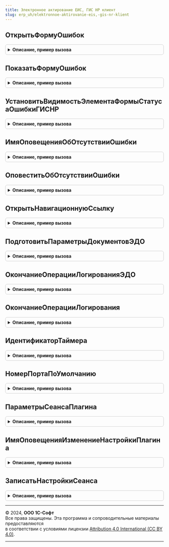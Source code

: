 ```yaml
---
title: Электронное актирование ЕИС, ГИС НР клиент
slug: erp_uh/elektronnoe-aktirovanie-eis,-gis-nr-klient
---
```



## ОткрытьФормуОшибок
<details style="margin: 1em 0; padding: 0.5em; border: 1px solid #ccc; border-radius: 6px;">

<summary style="font-weight: bold; cursor: pointer;">Описание, пример вызова</summary>

```bsl

// Открывает форму ошибок отправки событий
//
// Параметры:
//  ПараметрКоманды - Структура
//  ПараметрыВыполнения - Структура
//
Процедура ОткрытьФормуОшибок(ПараметрКоманды, ПараметрыВыполнения) Экспорт
```

Пример вызова
```bsl
ЭлектронноеАктированиеЕИСГИСНРКлиент.ОткрытьФормуОшибок(ПараметрКоманды, ПараметрыВыполнения) 
```
</details>

## ПоказатьФормуОшибок
<details style="margin: 1em 0; padding: 0.5em; border: 1px solid #ccc; border-radius: 6px;">

<summary style="font-weight: bold; cursor: pointer;">Описание, пример вызова</summary>

```bsl

// Открывает форму ошибок
//
// Параметры:
//  ТекстОшибки    - Строка
//                 - ФорматированнаяСтрока
//  ЗаголовокФормы - Строка
//
Процедура ПоказатьФормуОшибок(ТекстОшибки, ЗаголовокФормы = "") Экспорт
```

Пример вызова
```bsl
ЭлектронноеАктированиеЕИСГИСНРКлиент.ПоказатьФормуОшибок(ТекстОшибки, ЗаголовокФормы);
```
</details>

## УстановитьВидимостьЭлементаФормыСтатусаОшибкиГИСНР
<details style="margin: 1em 0; padding: 0.5em; border: 1px solid #ccc; border-radius: 6px;">

<summary style="font-weight: bold; cursor: pointer;">Описание, пример вызова</summary>

```bsl

// Установливает видимость элемента формы статуса ошибки ГИС НР
//
// Параметры:
//  Форма              - ФормаКлиентскогоПриложения - форма на которой расположен элемент статуса ошибки
//  ПараметрОповещения - Произвольный
//
Процедура УстановитьВидимостьЭлементаФормыСтатусаОшибкиГИСНР(Форма, ПараметрОповещения = Неопределено) Экспорт
```

Пример вызова
```bsl
ЭлектронноеАктированиеЕИСГИСНРКлиент.УстановитьВидимостьЭлементаФормыСтатусаОшибкиГИСНР(Форма, ПараметрОповещения);
```
</details>

## ИмяОповещенияОбОтсутствииОшибки
<details style="margin: 1em 0; padding: 0.5em; border: 1px solid #ccc; border-radius: 6px;">

<summary style="font-weight: bold; cursor: pointer;">Описание, пример вызова</summary>

```bsl

// Возвращает наименование оповещения об отсутствии ошибки
//
// Возвращаемое значение:
//  Строка - Наименование оповещения об отсутствии ошибки
//
Функция ИмяОповещенияОбОтсутствииОшибки() Экспорт
```

Пример вызова
```bsl
Результат = ЭлектронноеАктированиеЕИСГИСНРКлиент.ИмяОповещенияОбОтсутствииОшибки() 
```
</details>

## ОповеститьОбОтсутствииОшибки
<details style="margin: 1em 0; padding: 0.5em; border: 1px solid #ccc; border-radius: 6px;">

<summary style="font-weight: bold; cursor: pointer;">Описание, пример вызова</summary>

```bsl

// Выполняет оповещение об отсутствии ошибки мониторинга ГИС НР для формы содержащей переданный объект учета
//
// Параметры:
//  ОбъектУчета - ОпределяемыйТип.ОснованияЭлектронныхДокументовЭДО - ссылка на объект учета
//
Процедура ОповеститьОбОтсутствииОшибки(ОбъектУчета) Экспорт
```

Пример вызова
```bsl
ЭлектронноеАктированиеЕИСГИСНРКлиент.ОповеститьОбОтсутствииОшибки(ОбъектУчета) 
```
</details>

## ОткрытьНавигационнуюСсылку
<details style="margin: 1em 0; padding: 0.5em; border: 1px solid #ccc; border-radius: 6px;">

<summary style="font-weight: bold; cursor: pointer;">Описание, пример вызова</summary>

```bsl

// Обрабатывает нажатие гиперссылок в формах в подсистеме
//
// Параметры:
//  НавигационнаяСсылкаФорматированнойСтроки - Строка
//  ПараметрыФормы                           - Структура - дополнительные параметры для обработки
//
// Возвращаемое значение:
//  Булево - Истина, если успешно открылась
//
Функция ОткрытьНавигационнуюСсылку(НавигационнаяСсылкаФорматированнойСтроки, ПараметрыФормы = Неопределено) Экспорт
```

Пример вызова
```bsl
Результат = ЭлектронноеАктированиеЕИСГИСНРКлиент.ОткрытьНавигационнуюСсылку(НавигационнаяСсылкаФорматированнойСтроки, ПараметрыФормы);
```
</details>

## ПодготовитьПараметрыДокументовЭДО
<details style="margin: 1em 0; padding: 0.5em; border: 1px solid #ccc; border-radius: 6px;">

<summary style="font-weight: bold; cursor: pointer;">Описание, пример вызова</summary>

```bsl

// Обертка для операции интерактивного запуска обмена документов с сервисом ЕИС из ЭДО
//
// Параметры:
//  ПараметрыВыполненияКоманды - Структура
//  ПараметрыВыполненияДействийПоЭДО - Структура
//
// Возвращаемое значение:
//  Булево - Истина, если успешно выполнилась
//
Функция ПодготовитьПараметрыДокументовЭДО(ПараметрыВыполненияКоманды, ПараметрыВыполненияДействийПоЭДО) Экспорт
```

Пример вызова
```bsl
Результат = ЭлектронноеАктированиеЕИСГИСНРКлиент.ПодготовитьПараметрыДокументовЭДО(ПараметрыВыполненияКоманды, ПараметрыВыполненияДействийПоЭДО) 
```
</details>

## ОкончаниеОперацииЛогированияЭДО
<details style="margin: 1em 0; padding: 0.5em; border: 1px solid #ccc; border-radius: 6px;">

<summary style="font-weight: bold; cursor: pointer;">Описание, пример вызова</summary>

```bsl

// Обертка для операции интерактивного окончания обмена документов с сервисом ЕИС через ЭДО
//
// Параметры:
//  ПараметрыВыполненияДействий - Структура
//  РезультатОбмена - Структура
//
Процедура ОкончаниеОперацииЛогированияЭДО(ПараметрыВыполненияДействий, РезультатОбмена) Экспорт
```

Пример вызова
```bsl
ЭлектронноеАктированиеЕИСГИСНРКлиент.ОкончаниеОперацииЛогированияЭДО(ПараметрыВыполненияДействий, РезультатОбмена) 
```
</details>

## ОкончаниеОперацииЛогирования
<details style="margin: 1em 0; padding: 0.5em; border: 1px solid #ccc; border-radius: 6px;">

<summary style="font-weight: bold; cursor: pointer;">Описание, пример вызова</summary>

```bsl

// Обертка для операции интерактивного окончания обмена документов с сервисом ЕИС
//
// Параметры:
//  ПараметрыОперации    - Структура
//                       - Неопределено
//  ТекстОшибки          - Строка - текст ошибки которая возникла процессе обмена
//  ЭтоОшибкаЭДО         - Число
//
Процедура ОкончаниеОперацииЛогирования(ПараметрыОперации = Неопределено, ТекстОшибки = "", ЭтоОшибкаЭДО = 0) Экспорт
```

Пример вызова
```bsl
ЭлектронноеАктированиеЕИСГИСНРКлиент.ОкончаниеОперацииЛогирования(ПараметрыОперации, ТекстОшибки, ЭтоОшибкаЭДО);
```
</details>

## ИдентификаторТаймера
<details style="margin: 1em 0; padding: 0.5em; border: 1px solid #ccc; border-radius: 6px;">

<summary style="font-weight: bold; cursor: pointer;">Описание, пример вызова</summary>

```bsl

// Служебный идентификатор, используемый для работы таймера
//
// Возвращаемое значение:
//  Строка - константа
//
Функция ИдентификаторТаймера() Экспорт
```

Пример вызова
```bsl
Результат = ЭлектронноеАктированиеЕИСГИСНРКлиент.ИдентификаторТаймера() 
```
</details>

## НомерПортаПоУмолчанию
<details style="margin: 1em 0; padding: 0.5em; border: 1px solid #ccc; border-radius: 6px;">

<summary style="font-weight: bold; cursor: pointer;">Описание, пример вызова</summary>

```bsl

// Служебный номер порта, используемый по умолчанию в плагине ГИС НР
//
// Возвращаемое значение:
//  Число - номер IP порта
//
Функция НомерПортаПоУмолчанию() Экспорт
```

Пример вызова
```bsl
Результат = ЭлектронноеАктированиеЕИСГИСНРКлиент.НомерПортаПоУмолчанию() 
```
</details>

## ПараметрыСеансаПлагина
<details style="margin: 1em 0; padding: 0.5em; border: 1px solid #ccc; border-radius: 6px;">

<summary style="font-weight: bold; cursor: pointer;">Описание, пример вызова</summary>

```bsl

// Возращает состояние переменной сеанса
//
// Возвращаемое значение:
//  Структура:
//    * Порт                  - Число
//                            - Неопределено
//    * СлужебнаяФорма        - ФормаКлиентскогоПриложения
//                            - Неопределено
//    * ВидеоЗаписьНачалась   - Неопределено
//                            - Дата
//    * ВидеоЗаписьПрервалась - Неопределено
//                            - Дата
//    * ПлагинОбнаружен       - Булево
//    * ВопросЗадан           - Булево
//                            - Неопределено
//    * Документы             - Соответствие из КлючИЗначение:
//      ** Ключ               - ДокументСсылка
//      ** Значение           - Булево
//
Функция ПараметрыСеансаПлагина() Экспорт
```

Пример вызова
```bsl
Результат = ЭлектронноеАктированиеЕИСГИСНРКлиент.ПараметрыСеансаПлагина() 
```
</details>

## ИмяОповещенияИзменениеНастройкиПлагина
<details style="margin: 1em 0; padding: 0.5em; border: 1px solid #ccc; border-radius: 6px;">

<summary style="font-weight: bold; cursor: pointer;">Описание, пример вызова</summary>

```bsl

// Возвращает наименование оповещения об изменении настроек плагина ГИС НР
//
// Возвращаемое значение:
//  Строка - константа
//
Функция ИмяОповещенияИзменениеНастройкиПлагина() Экспорт
```

Пример вызова
```bsl
Результат = ЭлектронноеАктированиеЕИСГИСНРКлиент.ИмяОповещенияИзменениеНастройкиПлагина() 
```
</details>

## ЗаписатьНастройкиСеанса
<details style="margin: 1em 0; padding: 0.5em; border: 1px solid #ccc; border-radius: 6px;">

<summary style="font-weight: bold; cursor: pointer;">Описание, пример вызова</summary>

```bsl

// Производит запись настроек пользователя для ГИС НР
//
// Параметры:
//  ИмяНастройки - Строка
//  ТекущееЗначение - Произвольный
//
Процедура ЗаписатьНастройкиСеанса(ИмяНастройки, ТекущееЗначение) Экспорт
```

Пример вызова
```bsl
ЭлектронноеАктированиеЕИСГИСНРКлиент.ЗаписатьНастройкиСеанса(ИмяНастройки, ТекущееЗначение) 
```
</details>

---

© 2024, **ООО 1С-Софт**  
Все права защищены. Эта программа и сопроводительные материалы предоставляются  
в соответствии с условиями лицензии [Attribution 4.0 International (CC BY 4.0)](https://creativecommons.org/licenses/by/4.0/legalcode).

---
